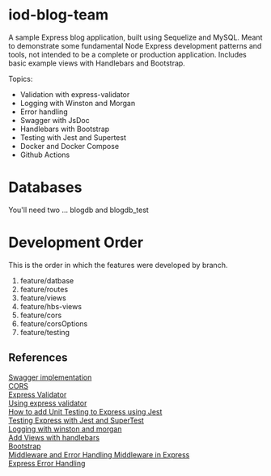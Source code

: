 # iod-blog-team

A sample Express blog application, built using Sequelize and MySQL. Meant to demonstrate some fundamental Node Express development patterns and tools, not intended to be a complete or production application. Includes basic example views with Handlebars and Bootstrap.

Topics:
- Validation with express-validator
- Logging with Winston and Morgan
- Error handling
- Swagger with JsDoc
- Handlebars with Bootstrap
- Testing with Jest and Supertest  
- Docker and Docker Compose
- Github Actions  

# Databases
You'll need two ... blogdb and blogdb_test

# Development Order
This is the order in which the features were developed by branch.  

1. feature/datbase
2. feature/routes
3. feature/views
4. feature/hbs-views
5. feature/cors
6. feature/corsOptions
7. feature/testing

## References
[Swagger implementation](https://dev.to/kabartolo/how-to-document-an-express-api-with-swagger-ui-and-jsdoc-50do)  
[CORS](https://expressjs.com/en/resources/middleware/cors.html)  
[Express Validator](https://express-validator.github.io/docs/)  
[Using express validator](https://medium.com/@hcach90/using-express-validator-for-data-validation-in-nodejs-6946afd9d67e)  
[How to add Unit Testing to Express using Jest](https://fek.io/blog/how-to-add-unit-testing-to-express-using-jest/)  
[Testing Express with Jest and SuperTest](https://www.albertgao.xyz/2017/05/24/how-to-test-expressjs-with-jest-and-supertest/)  
[Logging with winston and morgan](https://betterstack.com/community/guides/logging/how-to-install-setup-and-use-winston-and-morgan-to-log-node-js-applications/)  
[Add Views with handlebars](https://waelyasmina.medium.com/a-guide-into-using-handlebars-with-your-express-js-application-22b944443b65)  
[Bootstrap](https://getbootstrap.com/)  
[Middleware and Error Handling Middleware in Express](https://medium.com/@arunchaitanya/understanding-normal-middleware-and-error-handling-middleware-in-express-js-d3ecbd9b9849)  
[Express Error Handling](https://expressjs.com/en/guide/error-handling.html)  